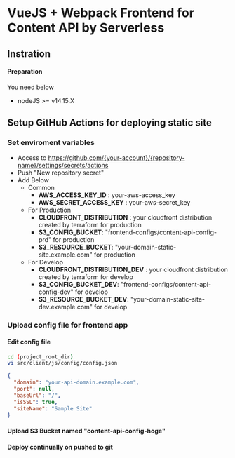 # VueJS + Webpack Frontend for Content API by Serverless

## Instration

#### Preparation

You need below

* nodeJS >= v14.15.X


## Setup GitHub Actions for deploying static site

### Set enviroment variables

* Access to https://github.com/{your-account}/{repository-name}/settings/secrets/actions
* Push "New repository secret"
* Add Below
    * Common
        * __AWS_ACCESS_KEY_ID__ : your-aws-access_key
        * __AWS_SECRET_ACCESS_KEY__ : your-aws-secret_key
    * For Production
        * __CLOUDFRONT_DISTRIBUTION__ : your cloudfront distribution created by terraform for production
        * __S3_CONFIG_BUCKET__: "frontend-configs/content-api-config-prd" for production
        * __S3_RESOURCE_BUCKET__: "your-domain-static-site.example.com" for production
    * For Develop
        * __CLOUDFRONT_DISTRIBUTION_DEV__ : your cloudfront distribution created by terraform for develop
        * __S3_CONFIG_BUCKET_DEV__: "frontend-configs/content-api-config-dev" for develop
        * __S3_RESOURCE_BUCKET_DEV__: "your-domain-static-site-dev.example.com" for develop

### Upload config file for frontend app

#### Edit config file

```bash
cd (project_root_dir)
vi src/client/js/config/config.json
```

```json
{
  "domain": "your-api-domain.example.com",
  "port": null,
  "baseUrl": "/",
  "isSSL": true,
  "siteName": "Sample Site"
}
```

#### Upload S3 Bucket named "content-api-config-hoge"

#### Deploy continually on pushed to git
